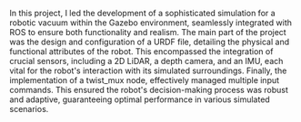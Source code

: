 In this project, I led the development of a sophisticated simulation for a robotic vacuum within the Gazebo environment, seamlessly integrated with ROS to ensure both functionality and realism. The main part of the project was the design and configuration of a URDF file, detailing the physical and functional attributes of the robot. This encompassed the integration of crucial sensors, including a 2D LiDAR, a depth camera, and an IMU, each vital for the robot's interaction with its simulated surroundings. Finally, the implementation of a twist_mux node, effectively managed multiple input commands. This ensured the robot's decision-making process was robust and adaptive, guaranteeing optimal performance in various simulated scenarios.
